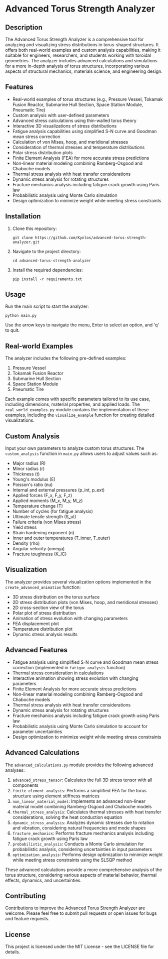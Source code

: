 # Advanced Torus Strength Analyzer

## Description

The Advanced Torus Strength Analyzer is a comprehensive tool for analyzing and visualizing stress distributions in torus-shaped structures. It offers both real-world examples and custom analysis capabilities, making it suitable for engineers, researchers, and students working with toroidal geometries. The analyzer includes advanced calculations and simulations for a more in-depth analysis of torus structures, incorporating various aspects of structural mechanics, materials science, and engineering design.

## Features

- Real-world examples of torus structures (e.g., Pressure Vessel, Tokamak Fusion Reactor, Submarine Hull Section, Space Station Module, Pneumatic Tire)
- Custom analysis with user-defined parameters
- Advanced stress calculations using thin-walled torus theory
- Interactive 3D visualizations of stress distributions
- Fatigue analysis capabilities using simplified S-N curve and Goodman mean stress correction
- Calculation of von Mises, hoop, and meridional stresses
- Consideration of thermal stresses and temperature distributions
- Polar stress distribution plots
- Finite Element Analysis (FEA) for more accurate stress predictions
- Non-linear material modeling combining Ramberg-Osgood and Chaboche models
- Thermal stress analysis with heat transfer considerations
- Dynamic stress analysis for rotating structures
- Fracture mechanics analysis including fatigue crack growth using Paris law
- Probabilistic analysis using Monte Carlo simulation
- Design optimization to minimize weight while meeting stress constraints

## Installation

1. Clone this repository:
   
   `git clone https://github.com/Kynlos/advanced-torus-strength-analyzer.git`
   

2. Navigate to the project directory:
   
   `cd advanced-torus-strength-analyzer`
   

3. Install the required dependencies:
   
   `pip install -r requirements.txt`
   

## Usage

Run the main script to start the analyzer:

`python main.py`

Use the arrow keys to navigate the menu, Enter to select an option, and 'q' to quit.

## Real-world Examples

The analyzer includes the following pre-defined examples:
1. Pressure Vessel
2. Tokamak Fusion Reactor
3. Submarine Hull Section
4. Space Station Module
5. Pneumatic Tire

Each example comes with specific parameters tailored to its use case, including dimensions, material properties, and applied loads. The `real_world_examples.py` module contains the implementation of these examples, including the `visualize_example` function for creating detailed visualizations.

## Custom Analysis

Input your own parameters to analyze custom torus structures. The `custom_analysis` function in `main.py` allows users to adjust values such as:
- Major radius (R)
- Minor radius (r)
- Thickness (t)
- Young's modulus (E)
- Poisson's ratio (nu)
- Internal and external pressures (p_int, p_ext)
- Applied forces (F_x, F_y, F_z)
- Applied moments (M_x, M_y, M_z)
- Temperature change (T)
- Number of cycles (for fatigue analysis)
- Ultimate tensile strength (S_ut)
- Failure criteria (von Mises stress)
- Yield stress
- Strain hardening exponent (n)
- Inner and outer temperatures (T_inner, T_outer)
- Density (rho)
- Angular velocity (omega)
- Fracture toughness (K_IC)

## Visualization

The analyzer provides several visualization options implemented in the `create_advanced_animation` function:
- 3D stress distribution on the torus surface
- 2D stress distribution plots (von Mises, hoop, and meridional stresses)
- 2D cross-section view of the torus
- Polar plot of stress distribution
- Animation of stress evolution with changing parameters
- FEA displacement plot
- Temperature distribution plot
- Dynamic stress analysis results

## Advanced Features

- Fatigue analysis using simplified S-N curve and Goodman mean stress correction (implemented in `fatigue_analysis` function)
- Thermal stress consideration in calculations
- Interactive animation showing stress evolution with changing parameters
- Finite Element Analysis for more accurate stress predictions
- Non-linear material modeling combining Ramberg-Osgood and Chaboche models
- Thermal stress analysis with heat transfer considerations
- Dynamic stress analysis for rotating structures
- Fracture mechanics analysis including fatigue crack growth using Paris law
- Probabilistic analysis using Monte Carlo simulation to account for parameter uncertainties
- Design optimization to minimize weight while meeting stress constraints

## Advanced Calculations

The `advanced_calculations.py` module provides the following advanced analyses:

1. `advanced_stress_tensor`: Calculates the full 3D stress tensor with all components
2. `finite_element_analysis`: Performs a simplified FEA for the torus structure using element stiffness matrices
3. `non_linear_material_model`: Implements an advanced non-linear material model combining Ramberg-Osgood and Chaboche models
4. `thermal_stress_analysis`: Calculates thermal stresses with heat transfer considerations, solving the heat conduction equation
5. `dynamic_stress_analysis`: Analyzes dynamic stresses due to rotation and vibration, considering natural frequencies and mode shapes
6. `fracture_mechanics`: Performs fracture mechanics analysis including fatigue crack growth using Paris law
7. `probabilistic_analysis`: Conducts a Monte Carlo simulation for probabilistic analysis, considering uncertainties in input parameters
8. `optimization_analysis`: Performs design optimization to minimize weight while meeting stress constraints using the SLSQP method

These advanced calculations provide a more comprehensive analysis of the torus structure, considering various aspects of material behavior, thermal effects, dynamics, and uncertainties.

## Contributing

Contributions to improve the Advanced Torus Strength Analyzer are welcome. Please feel free to submit pull requests or open issues for bugs and feature requests.

## License

This project is licensed under the MIT License - see the LICENSE file for details.